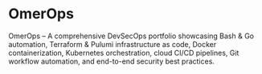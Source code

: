 # OmerOps
OmerOps – A comprehensive DevSecOps portfolio showcasing Bash &amp; Go automation, Terraform &amp; Pulumi infrastructure as code, Docker containerization, Kubernetes orchestration, cloud CI/CD pipelines, Git workflow automation, and end-to-end security best practices.
